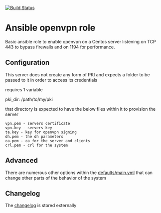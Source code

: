[![Build Status](https://travis-ci.org/Darkbat91/openvpn.svg?branch=v1)](https://travis-ci.org/Darkbat91/openvpn)

# Ansible openvpn role
Basic ansible role to enable openvpn on a Centos server listening on TCP 443 to bypass firewalls and on 1194 for performance.

## Configuration
This server does not create any form of PKI and expects a folder to be passed to it in order to access its credentials

requires 1 variable

pki_dir: /path/to/my/pki

that directory is expected to have the below files within it to provision the server
```
vpn.pem - servers certificate
vpn.key - servers key
ta.key - key for openvpn signing
dh.pem - the dh parameters
ca.pem - ca for the server and clients
crl.pem - crl for the system
```

## Advanced

There are numerous other options within the [defaults/main.yml](./defaults/main.yml) that can change other parts of the behavior of the system

## Changelog
The [changelog](./CHANGELOG.md) is stored externally